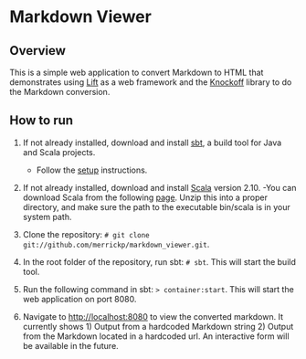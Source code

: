 # Markdown Viewer

## Overview

This is a simple web application to convert Markdown to HTML that demonstrates using [Lift](http://tristanjuricek.com/knockoff) as a web framework and the [Knockoff](http://tristanjuricek.com/knockoff) library to do the Markdown conversion.

## How to run

1. If not already installed, download and install [sbt](http://www.scala-sbt.org/), a build tool for Java and Scala projects.
    - Follow the [setup](http://www.scala-sbt.org/release/docs/Getting-Started/Setup.html) instructions.

2. If not already installed, download and install [Scala](http://www.scala-lang.org/) version 2.10.
    -You can download Scala from the following [page](http://www.scala-lang.org/download/). Unzip this into a proper directory, and make sure the path to the executable bin/scala is in your system path.

3. Clone the repository: `# git clone git://github.com/merrickp/markdown_viewer.git`.

4. In the root folder of the repository, run sbt: `# sbt`. This will start the build tool.

5. Run the following command in sbt: `> container:start`. This will start the web application on port 8080.

6. Navigate to [http://localhost:8080](http://localhost:8080) to view the converted markdown. It currently shows 1) Output from a hardcoded Markdown string 2) Output from the Markdown located in a hardcoded url. An interactive form will be available in the future.
